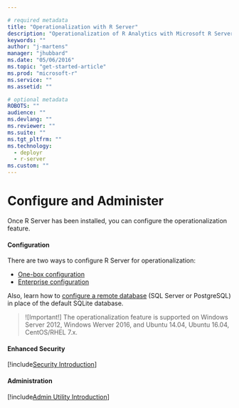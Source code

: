 ```yaml
---

# required metadata
title: "Operationalization with R Server"
description: "Operationalization of R Analytics with Microsoft R Server"
keywords: ""
author: "j-martens"
manager: "jhubbard"
ms.date: "05/06/2016"
ms.topic: "get-started-article"
ms.prod: "microsoft-r"
ms.service: ""
ms.assetid: ""

# optional metadata
ROBOTS: ""
audience: ""
ms.devlang: ""
ms.reviewer: ""
ms.suite: ""
ms.tgt_pltfrm: ""
ms.technology: 
  - deployr
  - r-server
ms.custom: ""
---
```


# Configure and Administer

Once R Server has been installed, you can configure the operationalization feature. 

#### Configuration

There are two ways to configure R Server for operationalization: 
+ [One-box configuration](configuration-initial.md#onebox)
+ [Enterprise configuration](configuration-initial.md#enterprise)

Also, learn how to [configure a remote database](configure-remote-database.md) (SQL Server or PostgreSQL) in place of the default SQLite database. 

>![Important!]
>The operationalization feature is supported on Windows Server 2012, Windows Werver 2016, and Ubuntu 14.04, Ubuntu 16.04, CentOS/RHEL 7.x.

#### Enhanced Security

[!include[Security Introduction](../includes/o16n/security-intro.md)]

#### Administration

[!include[Admin Utility Introduction](../includes/o16n/admin-utility-intro.md)]
